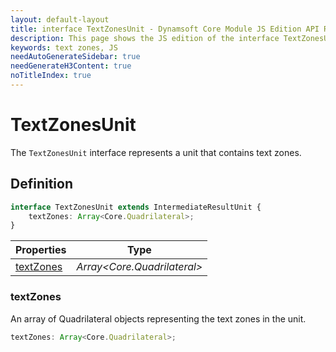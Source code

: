 ```yaml
---
layout: default-layout
title: interface TextZonesUnit - Dynamsoft Core Module JS Edition API Reference
description: This page shows the JS edition of the interface TextZonesUnit in Dynamsoft Core Module.
keywords: text zones, JS
needAutoGenerateSidebar: true
needGenerateH3Content: true
noTitleIndex: true
---
```


# TextZonesUnit

The `TextZonesUnit` interface represents a unit that contains text zones.

## Definition

```typescript
interface TextZonesUnit extends IntermediateResultUnit {
    textZones: Array<Core.Quadrilateral>;
}
```

| Properties               | Type |
|----------------------|-------------|
| [textZones](#textzones) | *Array\<Core.Quadrilateral>* |

### textZones

An array of Quadrilateral objects representing the text zones in the unit.

```typescript
textZones: Array<Core.Quadrilateral>;
```

